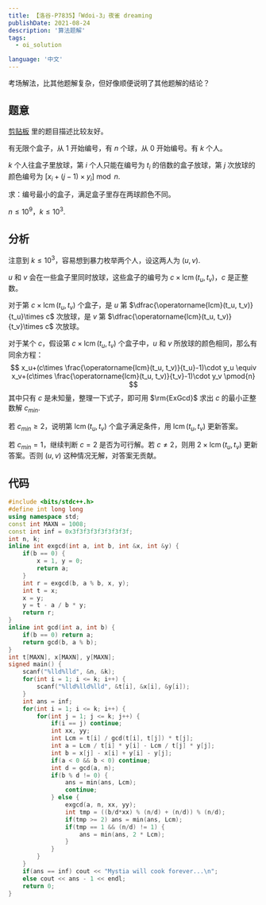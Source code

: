 ```yaml
---
title: 【洛谷-P7835】「Wdoi-3」夜雀 dreaming
publishDate: 2021-08-24
description: '算法题解'
tags:
  - oi_solution

language: '中文'
---
```


考场解法，比其他题解复杂，但好像顺便说明了其他题解的结论？

## 题意

[剪贴板](https://www.luogu.com.cn/paste/2dwm3f7z) 里的题目描述比较友好。

有无限个盒子，从 $1$ 开始编号，有 $n$ 个球，从 $0$ 开始编号。有 $k$ 个人。

$k$  个人往盒子里放球，第 $i$ 个人只能在编号为 $t_i$ 的倍数的盒子放球，第 $j$ 次放球的颜色编号为 $[x_i+(j-1)\times y_i]\bmod n$.

求：编号最小的盒子，满足盒子里存在两球颜色不同。

$n\leq 10^9$，$k\leq 10^3$.

## 分析

注意到 $k\leq 10^3$，容易想到暴力枚举两个人，设这两人为 $(u, v)$.

$u$ 和 $v$ 会在一些盒子里同时放球，这些盒子的编号为 $c\times \operatorname{lcm}(t_u, t_v)$，$c$ 是正整数。

对于第 $c\times \operatorname{lcm}(t_u, t_v)$ 个盒子，是 $u$ 第 $\dfrac{\operatorname{lcm}(t_u, t_v)}{t_u}\times c$  次放球，是 $v$ 第 $\dfrac{\operatorname{lcm}(t_u, t_v)}{t_v}\times c$ 次放球。

对于某个 $c$，假设第 $c\times \operatorname{lcm}(t_u, t_v)$ 个盒子中，$u$ 和 $v$ 所放球的颜色相同，那么有同余方程：
$$
x_u+(c\times \frac{\operatorname{lcm}(t_u, t_v)}{t_u}-1)\cdot y_u
\equiv
x_v+(c\times \frac{\operatorname{lcm}(t_u, t_v)}{t_v}-1)\cdot y_v
\pmod{n}
$$
其中只有 $c$ 是未知量，整理一下式子，即可用 $\rm{ExGcd}$ 求出 $c$ 的最小正整数解 $c_{min}$.

若 $c_{min}\geq 2$，说明第 $\operatorname{lcm}(t_u, t_v)$ 个盒子满足条件，用 $\operatorname{lcm}(t_u, t_v)$ 更新答案。

若 $c_{min}=1$，继续判断 $c=2$ 是否为可行解。若 $c\neq 2$，则用 $2\times \operatorname{lcm}(t_u, t_v)$ 更新答案。否则  $(u, v)$ 这种情况无解，对答案无贡献。

## 代码

```cpp
#include <bits/stdc++.h>
#define int long long
using namespace std;
const int MAXN = 1008;
const int inf = 0x3f3f3f3f3f3f3f3f;
int n, k;
inline int exgcd(int a, int b, int &x, int &y) {
	if(b == 0) {
		x = 1, y = 0;
		return a;
	}
	int r = exgcd(b, a % b, x, y);
	int t = x;
	x = y;
	y = t - a / b * y;
	return r;
}
inline int gcd(int a, int b) {
	if(b == 0) return a;
	return gcd(b, a % b);
}
int t[MAXN], x[MAXN], y[MAXN];
signed main() {
	scanf("%lld%lld", &n, &k);
	for(int i = 1; i <= k; i++) {
		scanf("%lld%lld%lld", &t[i], &x[i], &y[i]);
	}
	int ans = inf;
	for(int i = 1; i <= k; i++) {
		for(int j = 1; j <= k; j++) {
			if(i == j) continue;
			int xx, yy;
			int Lcm = t[i] / gcd(t[i], t[j]) * t[j];
			int a = Lcm / t[i] * y[i] - Lcm / t[j] * y[j];
			int b = x[j] - x[i] + y[i] - y[j];
			if(a < 0 && b < 0) continue;
			int d = gcd(a, n);
			if(b % d != 0) {
				ans = min(ans, Lcm);
				continue;
			} else {
				exgcd(a, n, xx, yy);
				int tmp = ((b/d*xx) % (n/d) + (n/d)) % (n/d);
				if(tmp >= 2) ans = min(ans, Lcm);
				if(tmp == 1 && (n/d) != 1) {
					ans = min(ans, 2 * Lcm);
				}
			}
		}
	}
	if(ans == inf) cout << "Mystia will cook forever...\n";
	else cout << ans - 1 << endl;
	return 0;
}
```


